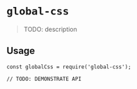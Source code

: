 # `global-css`

> TODO: description

## Usage

```
const globalCss = require('global-css');

// TODO: DEMONSTRATE API
```
